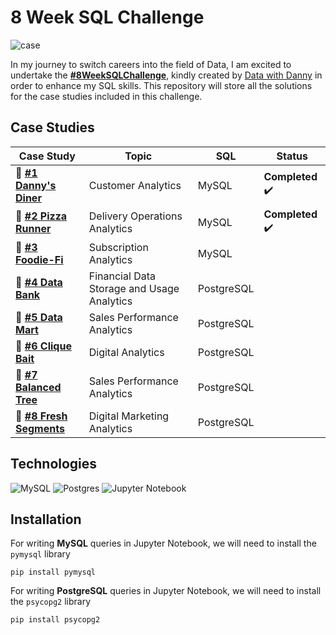 # 8 Week SQL Challenge 
![case](https://github.com/piyush02nir/image-for-redme/blob/main/8WeekSQLChallenge/main/250611857-80a28034-5afd-435c-83dc-0d9a6ffa100f.jpg)


In my journey to switch careers into the field of Data, I am excited to undertake the [**#8WeekSQLChallenge**](https://8weeksqlchallenge.com/), kindly created by [Data with Danny](https://linktr.ee/datawithdanny) in order to enhance my SQL skills. 
This repository will store all the solutions for the case studies included in this challenge.

## Case Studies
Case Study | Topic | SQL | Status|
| --- | --- | --- | --- |
|📄 [**#1 Danny's Diner**](https://github.com/piyush02nir/8WeekSQLChallenge/tree/main/CaseStudy%231%20-%20Danny's%20Diner) |Customer Analytics | MySQL | **Completed** ✔️|
|📄 [**#2 Pizza Runner**](https://github.com/piyush02nir/8WeekSQLChallenge/tree/main/CaseStudy%232%20-%20Pizza%20Runner) | Delivery Operations Analytics | MySQL| **Completed** ✔️|
|📄 [**#3 Foodie-Fi**]()| Subscription Analytics | MySQL| |
|📄 [**#4 Data Bank**]() | Financial Data Storage and Usage Analytics | PostgreSQL|  |
|📄 [**#5 Data Mart**]() | Sales Performance Analytics | PostgreSQL |  |
|📄 [**#6 Clique Bait**]() | Digital Analytics| PostgreSQL |  |
|📄 [**#7 Balanced Tree**]() | Sales Performance Analytics | PostgreSQL |  |
|📄 [**#8 Fresh Segments**]() | Digital Marketing Analytics | PostgreSQL | |

## Technologies
![MySQL](https://img.shields.io/badge/mysql-%2300f.svg?style=for-the-badge&logo=mysql&logoColor=white) 
![Postgres](https://img.shields.io/badge/postgres-%23316192.svg?style=for-the-badge&logo=postgresql&logoColor=white)
![Jupyter Notebook](https://img.shields.io/badge/jupyter-%23FA0F00.svg?style=for-the-badge&logo=jupyter&logoColor=white)

## Installation

For writing **MySQL** queries in Jupyter Notebook, we will need to install the `pymysql` library
```
pip install pymysql
```

For writing **PostgreSQL** queries in Jupyter Notebook, we will need to install the `psycopg2` library
```
pip install psycopg2
```
